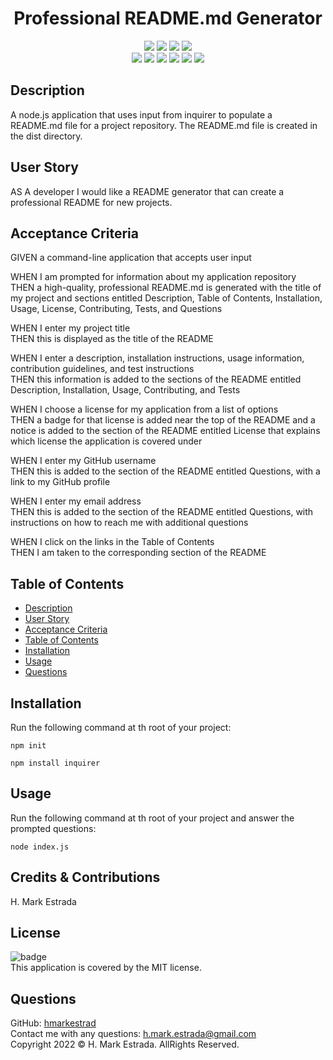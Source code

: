 
<h1 align="center">Professional README.md Generator</h1>
  
<p align="center">
    <img src="https://img.shields.io/github/repo-size/hmarkestrad/Professional-README-Generator" />
    <img src="https://img.shields.io/github/languages/top/hmarkestrad/Professional-README-Generator"  />
    <img src="https://img.shields.io/github/issues/hmarkestrad/Professional-README-Generator" />
    <img src="https://img.shields.io/github/last-commit/hmarkestrad/Professional-README-Generator" ></br>
    <img src="https://img.shields.io/badge/Javascript-blue" />
    <img src="https://img.shields.io/badge/jQuery-blue"  />
    <img src="https://img.shields.io/badge/-node.js-blue" />
    <img src="https://img.shields.io/badge/-inquirer-blue" >
    <img src="https://img.shields.io/badge/-screencastify-blue" />
    <img src="https://img.shields.io/badge/-json-blue" />
</p>
   
## Description
A node.js application that uses input from inquirer to populate a README.md file for a project repository. The README.md file is created in the dist directory.  
  
## User Story
AS A developer I would like a README generator that can create a professional README for new projects.   
  
## Acceptance Criteria
GIVEN a command-line application that accepts user input  
  
WHEN I am prompted for information about my application repository  
THEN a high-quality, professional README.md is generated with the title of my project and sections entitled Description, Table of Contents, Installation, Usage, License, Contributing, Tests, and Questions  
  
WHEN I enter my project title  
THEN this is displayed as the title of the README  
  
WHEN I enter a description, installation instructions, usage information, contribution guidelines, and test instructions  
THEN this information is added to the sections of the README entitled Description, Installation, Usage, Contributing, and Tests  
  
WHEN I choose a license for my application from a list of options  
THEN a badge for that license is added near the top of the README and a notice is added to the section of the README entitled License that explains which license the application is covered under  
  
WHEN I enter my GitHub username  
THEN this is added to the section of the README entitled Questions, with a link to my GitHub profile  
  
WHEN I enter my email address  
THEN this is added to the section of the README entitled Questions, with instructions on how to reach me with additional questions  
  
WHEN I click on the links in the Table of Contents  
THEN I am taken to the corresponding section of the README  
    
## Table of Contents
- [Description](#description)
- [User Story](#user-story)
- [Acceptance Criteria](#acceptance-criteria)
- [Table of Contents](#table-of-contents)
- [Installation](#installation)
- [Usage](#usage)
- [Questions](#questions)
  
## Installation
Run the following command at th root of your project:
  
`npm init`
  
`npm install inquirer`
  
## Usage
Run the following command at th root of your project and answer the prompted questions:
  
`node index.js`
  
## Credits & Contributions
H. Mark Estrada
  
## License
![badge](https://img.shields.io/badge/license-MIT-brightgreen)<br>
This application is covered by the MIT license. 
  
## Questions
GitHub: [hmarkestrad](https://github.com/hmarkestrad)<br>
Contact me with any questions: [h.mark.estrada@gmail.com](mailto:h.mark.estrada@gmail.com)<br />
Copyright 2022 © H. Mark Estrada. AllRights Reserved.<br>